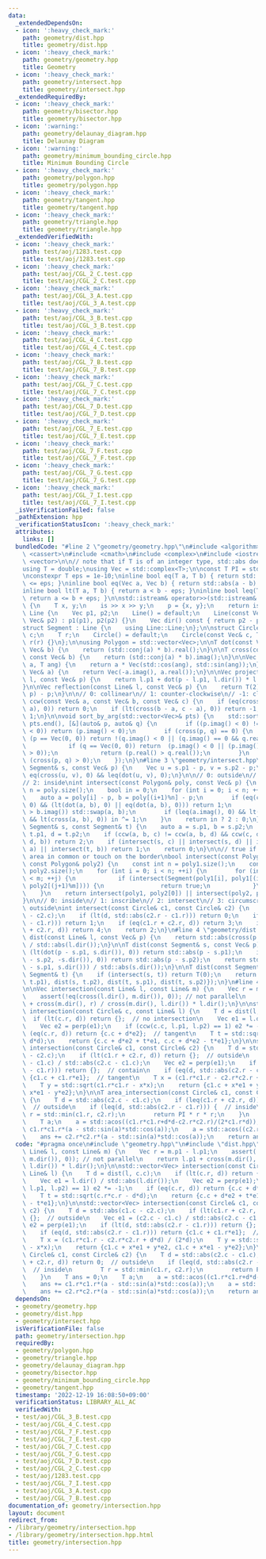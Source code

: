 ```yaml
---
data:
  _extendedDependsOn:
  - icon: ':heavy_check_mark:'
    path: geometry/dist.hpp
    title: geometry/dist.hpp
  - icon: ':heavy_check_mark:'
    path: geometry/geometry.hpp
    title: Geometry
  - icon: ':heavy_check_mark:'
    path: geometry/intersect.hpp
    title: geometry/intersect.hpp
  _extendedRequiredBy:
  - icon: ':heavy_check_mark:'
    path: geometry/bisector.hpp
    title: geometry/bisector.hpp
  - icon: ':warning:'
    path: geometry/delaunay_diagram.hpp
    title: Delaunay Diagram
  - icon: ':warning:'
    path: geometry/minimum_bounding_circle.hpp
    title: Minimum Bounding Circle
  - icon: ':heavy_check_mark:'
    path: geometry/polygon.hpp
    title: geometry/polygon.hpp
  - icon: ':heavy_check_mark:'
    path: geometry/tangent.hpp
    title: geometry/tangent.hpp
  - icon: ':heavy_check_mark:'
    path: geometry/triangle.hpp
    title: geometry/triangle.hpp
  _extendedVerifiedWith:
  - icon: ':heavy_check_mark:'
    path: test/aoj/1283.test.cpp
    title: test/aoj/1283.test.cpp
  - icon: ':heavy_check_mark:'
    path: test/aoj/CGL_2_C.test.cpp
    title: test/aoj/CGL_2_C.test.cpp
  - icon: ':heavy_check_mark:'
    path: test/aoj/CGL_3_A.test.cpp
    title: test/aoj/CGL_3_A.test.cpp
  - icon: ':heavy_check_mark:'
    path: test/aoj/CGL_3_B.test.cpp
    title: test/aoj/CGL_3_B.test.cpp
  - icon: ':heavy_check_mark:'
    path: test/aoj/CGL_4_C.test.cpp
    title: test/aoj/CGL_4_C.test.cpp
  - icon: ':heavy_check_mark:'
    path: test/aoj/CGL_7_B.test.cpp
    title: test/aoj/CGL_7_B.test.cpp
  - icon: ':heavy_check_mark:'
    path: test/aoj/CGL_7_C.test.cpp
    title: test/aoj/CGL_7_C.test.cpp
  - icon: ':heavy_check_mark:'
    path: test/aoj/CGL_7_D.test.cpp
    title: test/aoj/CGL_7_D.test.cpp
  - icon: ':heavy_check_mark:'
    path: test/aoj/CGL_7_E.test.cpp
    title: test/aoj/CGL_7_E.test.cpp
  - icon: ':heavy_check_mark:'
    path: test/aoj/CGL_7_F.test.cpp
    title: test/aoj/CGL_7_F.test.cpp
  - icon: ':heavy_check_mark:'
    path: test/aoj/CGL_7_G.test.cpp
    title: test/aoj/CGL_7_G.test.cpp
  - icon: ':heavy_check_mark:'
    path: test/aoj/CGL_7_I.test.cpp
    title: test/aoj/CGL_7_I.test.cpp
  _isVerificationFailed: false
  _pathExtension: hpp
  _verificationStatusIcon: ':heavy_check_mark:'
  attributes:
    links: []
  bundledCode: "#line 2 \"geometry/geometry.hpp\"\n#include <algorithm>\n#include\
    \ <cassert>\n#include <cmath>\n#include <complex>\n#include <iostream>\n#include\
    \ <vector>\n\n// note that if T is of an integer type, std::abs does not work\n\
    using T = double;\nusing Vec = std::complex<T>;\n\nconst T PI = std::acos(-1);\n\
    \nconstexpr T eps = 1e-10;\ninline bool eq(T a, T b) { return std::abs(a - b)\
    \ <= eps; }\ninline bool eq(Vec a, Vec b) { return std::abs(a - b) <= eps; }\n\
    inline bool lt(T a, T b) { return a < b - eps; }\ninline bool leq(T a, T b) {\
    \ return a <= b + eps; }\n\nstd::istream& operator>>(std::istream& is, Vec& p)\
    \ {\n    T x, y;\n    is >> x >> y;\n    p = {x, y};\n    return is;\n}\n\nstruct\
    \ Line {\n    Vec p1, p2;\n    Line() = default;\n    Line(const Vec& p1, const\
    \ Vec& p2) : p1(p1), p2(p2) {}\n    Vec dir() const { return p2 - p1; }\n};\n\n\
    struct Segment : Line {\n    using Line::Line;\n};\n\nstruct Circle {\n    Vec\
    \ c;\n    T r;\n    Circle() = default;\n    Circle(const Vec& c, T r) : c(c),\
    \ r(r) {}\n};\n\nusing Polygon = std::vector<Vec>;\n\nT dot(const Vec& a, const\
    \ Vec& b) {\n    return (std::conj(a) * b).real();\n}\n\nT cross(const Vec& a,\
    \ const Vec& b) {\n    return (std::conj(a) * b).imag();\n}\n\nVec rot(const Vec&\
    \ a, T ang) {\n    return a * Vec(std::cos(ang), std::sin(ang));\n}\n\nVec perp(const\
    \ Vec& a) {\n    return Vec(-a.imag(), a.real());\n}\n\nVec projection(const Line&\
    \ l, const Vec& p) {\n    return l.p1 + dot(p - l.p1, l.dir()) * l.dir() / std::norm(l.dir());\n\
    }\n\nVec reflection(const Line& l, const Vec& p) {\n    return T(2) * projection(l,\
    \ p) - p;\n}\n\n// 0: collinear\n// 1: counter-clockwise\n// -1: clockwise\nint\
    \ ccw(const Vec& a, const Vec& b, const Vec& c) {\n    if (eq(cross(b - a, c -\
    \ a), 0)) return 0;\n    if (lt(cross(b - a, c - a), 0)) return -1;\n    return\
    \ 1;\n}\n\nvoid sort_by_arg(std::vector<Vec>& pts) {\n    std::sort(pts.begin(),\
    \ pts.end(), [&](auto& p, auto& q) {\n        if ((p.imag() < 0) != (q.imag()\
    \ < 0)) return (p.imag() < 0);\n        if (cross(p, q) == 0) {\n            if\
    \ (p == Vec(0, 0)) return !(q.imag() < 0 || (q.imag() == 0 && q.real() > 0));\n\
    \            if (q == Vec(0, 0)) return  (p.imag() < 0 || (p.imag() == 0 && p.real()\
    \ > 0));\n            return (p.real() > q.real());\n        }\n        return\
    \ (cross(p, q) > 0);\n    });\n}\n#line 3 \"geometry/intersect.hpp\"\n\nbool intersect(const\
    \ Segment& s, const Vec& p) {\n    Vec u = s.p1 - p, v = s.p2 - p;\n    return\
    \ eq(cross(u, v), 0) && leq(dot(u, v), 0);\n}\n\n// 0: outside\n// 1: on the border\n\
    // 2: inside\nint intersect(const Polygon& poly, const Vec& p) {\n    const int\
    \ n = poly.size();\n    bool in = 0;\n    for (int i = 0; i < n; ++i) {\n    \
    \    auto a = poly[i] - p, b = poly[(i+1)%n] - p;\n        if (eq(cross(a, b),\
    \ 0) && (lt(dot(a, b), 0) || eq(dot(a, b), 0))) return 1;\n        if (a.imag()\
    \ > b.imag()) std::swap(a, b);\n        if (leq(a.imag(), 0) && lt(0, b.imag())\
    \ && lt(cross(a, b), 0)) in ^= 1;\n    }\n    return in ? 2 : 0;\n}\n\nint intersect(const\
    \ Segment& s, const Segment& t) {\n    auto a = s.p1, b = s.p2;\n    auto c =\
    \ t.p1, d = t.p2;\n    if (ccw(a, b, c) != ccw(a, b, d) && ccw(c, d, a) != ccw(c,\
    \ d, b)) return 2;\n    if (intersect(s, c) || intersect(s, d) || intersect(t,\
    \ a) || intersect(t, b)) return 1;\n    return 0;\n}\n\n// true if they have positive\
    \ area in common or touch on the border\nbool intersect(const Polygon& poly1,\
    \ const Polygon& poly2) {\n    const int n = poly1.size();\n    const int m =\
    \ poly2.size();\n    for (int i = 0; i < n; ++i) {\n        for (int j = 0; j\
    \ < m; ++j) {\n            if (intersect(Segment(poly1[i], poly1[(i+1)%n]), Segment(poly2[j],\
    \ poly2[(j+1)%m]))) {\n                return true;\n            }\n        }\n\
    \    }\n    return intersect(poly1, poly2[0]) || intersect(poly2, poly1[0]);\n\
    }\n\n// 0: inside\n// 1: inscribe\n// 2: intersect\n// 3: circumscribe\n// 4:\
    \ outside\nint intersect(const Circle& c1, const Circle& c2) {\n    T d = std::abs(c1.c\
    \ - c2.c);\n    if (lt(d, std::abs(c2.r - c1.r))) return 0;\n    if (eq(d, std::abs(c2.r\
    \ - c1.r))) return 1;\n    if (eq(c1.r + c2.r, d)) return 3;\n    if (lt(c1.r\
    \ + c2.r, d)) return 4;\n    return 2;\n}\n#line 4 \"geometry/dist.hpp\"\n\nT\
    \ dist(const Line& l, const Vec& p) {\n    return std::abs(cross(p - l.p1, l.dir()))\
    \ / std::abs(l.dir());\n}\n\nT dist(const Segment& s, const Vec& p) {\n    if\
    \ (lt(dot(p - s.p1, s.dir()), 0)) return std::abs(p - s.p1);\n    if (lt(dot(p\
    \ - s.p2, -s.dir()), 0)) return std::abs(p - s.p2);\n    return std::abs(cross(p\
    \ - s.p1, s.dir())) / std::abs(s.dir());\n}\n\nT dist(const Segment& s, const\
    \ Segment& t) {\n    if (intersect(s, t)) return T(0);\n    return std::min({dist(s,\
    \ t.p1), dist(s, t.p2), dist(t, s.p1), dist(t, s.p2)});\n}\n#line 4 \"geometry/intersection.hpp\"\
    \n\nVec intersection(const Line& l, const Line& m) {\n    Vec r = m.p1 - l.p1;\n\
    \    assert(!eq(cross(l.dir(), m.dir()), 0)); // not parallel\n    return l.p1\
    \ + cross(m.dir(), r) / cross(m.dir(), l.dir()) * l.dir();\n}\n\nstd::vector<Vec>\
    \ intersection(const Circle& c, const Line& l) {\n    T d = dist(l, c.c);\n  \
    \  if (lt(c.r, d)) return {};  // no intersection\n    Vec e1 = l.dir() / std::abs(l.dir());\n\
    \    Vec e2 = perp(e1);\n    if (ccw(c.c, l.p1, l.p2) == 1) e2 *= -1;\n    if\
    \ (eq(c.r, d)) return {c.c + d*e2};  // tangent\n    T t = std::sqrt(c.r*c.r -\
    \ d*d);\n    return {c.c + d*e2 + t*e1, c.c + d*e2 - t*e1};\n}\n\nstd::vector<Vec>\
    \ intersection(const Circle& c1, const Circle& c2) {\n    T d = std::abs(c1.c\
    \ - c2.c);\n    if (lt(c1.r + c2.r, d)) return {};  // outside\n    Vec e1 = (c2.c\
    \ - c1.c) / std::abs(c2.c - c1.c);\n    Vec e2 = perp(e1);\n    if (lt(d, std::abs(c2.r\
    \ - c1.r))) return {};  // contain\n    if (eq(d, std::abs(c2.r - c1.r))) return\
    \ {c1.c + c1.r*e1};  // tangent\n    T x = (c1.r*c1.r - c2.r*c2.r + d*d) / (2*d);\n\
    \    T y = std::sqrt(c1.r*c1.r - x*x);\n    return {c1.c + x*e1 + y*e2, c1.c +\
    \ x*e1 - y*e2};\n}\n\nT area_intersection(const Circle& c1, const Circle& c2)\
    \ {\n    T d = std::abs(c2.c - c1.c);\n    if (leq(c1.r + c2.r, d)) return 0;\
    \  // outside\n    if (leq(d, std::abs(c2.r - c1.r))) {  // inside\n        T\
    \ r = std::min(c1.r, c2.r);\n        return PI * r * r;\n    }\n    T ans = 0;\n\
    \    T a;\n    a = std::acos((c1.r*c1.r+d*d-c2.r*c2.r)/(2*c1.r*d));\n    ans +=\
    \ c1.r*c1.r*(a - std::sin(a)*std::cos(a));\n    a = std::acos((c2.r*c2.r+d*d-c1.r*c1.r)/(2*c2.r*d));\n\
    \    ans += c2.r*c2.r*(a - std::sin(a)*std::cos(a));\n    return ans;\n}\n"
  code: "#pragma once\n#include \"geometry.hpp\"\n#include \"dist.hpp\"\n\nVec intersection(const\
    \ Line& l, const Line& m) {\n    Vec r = m.p1 - l.p1;\n    assert(!eq(cross(l.dir(),\
    \ m.dir()), 0)); // not parallel\n    return l.p1 + cross(m.dir(), r) / cross(m.dir(),\
    \ l.dir()) * l.dir();\n}\n\nstd::vector<Vec> intersection(const Circle& c, const\
    \ Line& l) {\n    T d = dist(l, c.c);\n    if (lt(c.r, d)) return {};  // no intersection\n\
    \    Vec e1 = l.dir() / std::abs(l.dir());\n    Vec e2 = perp(e1);\n    if (ccw(c.c,\
    \ l.p1, l.p2) == 1) e2 *= -1;\n    if (eq(c.r, d)) return {c.c + d*e2};  // tangent\n\
    \    T t = std::sqrt(c.r*c.r - d*d);\n    return {c.c + d*e2 + t*e1, c.c + d*e2\
    \ - t*e1};\n}\n\nstd::vector<Vec> intersection(const Circle& c1, const Circle&\
    \ c2) {\n    T d = std::abs(c1.c - c2.c);\n    if (lt(c1.r + c2.r, d)) return\
    \ {};  // outside\n    Vec e1 = (c2.c - c1.c) / std::abs(c2.c - c1.c);\n    Vec\
    \ e2 = perp(e1);\n    if (lt(d, std::abs(c2.r - c1.r))) return {};  // contain\n\
    \    if (eq(d, std::abs(c2.r - c1.r))) return {c1.c + c1.r*e1};  // tangent\n\
    \    T x = (c1.r*c1.r - c2.r*c2.r + d*d) / (2*d);\n    T y = std::sqrt(c1.r*c1.r\
    \ - x*x);\n    return {c1.c + x*e1 + y*e2, c1.c + x*e1 - y*e2};\n}\n\nT area_intersection(const\
    \ Circle& c1, const Circle& c2) {\n    T d = std::abs(c2.c - c1.c);\n    if (leq(c1.r\
    \ + c2.r, d)) return 0;  // outside\n    if (leq(d, std::abs(c2.r - c1.r))) {\
    \  // inside\n        T r = std::min(c1.r, c2.r);\n        return PI * r * r;\n\
    \    }\n    T ans = 0;\n    T a;\n    a = std::acos((c1.r*c1.r+d*d-c2.r*c2.r)/(2*c1.r*d));\n\
    \    ans += c1.r*c1.r*(a - std::sin(a)*std::cos(a));\n    a = std::acos((c2.r*c2.r+d*d-c1.r*c1.r)/(2*c2.r*d));\n\
    \    ans += c2.r*c2.r*(a - std::sin(a)*std::cos(a));\n    return ans;\n}\n"
  dependsOn:
  - geometry/geometry.hpp
  - geometry/dist.hpp
  - geometry/intersect.hpp
  isVerificationFile: false
  path: geometry/intersection.hpp
  requiredBy:
  - geometry/polygon.hpp
  - geometry/triangle.hpp
  - geometry/delaunay_diagram.hpp
  - geometry/bisector.hpp
  - geometry/minimum_bounding_circle.hpp
  - geometry/tangent.hpp
  timestamp: '2022-12-19 16:08:50+09:00'
  verificationStatus: LIBRARY_ALL_AC
  verifiedWith:
  - test/aoj/CGL_3_B.test.cpp
  - test/aoj/CGL_4_C.test.cpp
  - test/aoj/CGL_7_F.test.cpp
  - test/aoj/CGL_7_E.test.cpp
  - test/aoj/CGL_7_C.test.cpp
  - test/aoj/CGL_7_G.test.cpp
  - test/aoj/CGL_7_D.test.cpp
  - test/aoj/CGL_2_C.test.cpp
  - test/aoj/1283.test.cpp
  - test/aoj/CGL_7_I.test.cpp
  - test/aoj/CGL_3_A.test.cpp
  - test/aoj/CGL_7_B.test.cpp
documentation_of: geometry/intersection.hpp
layout: document
redirect_from:
- /library/geometry/intersection.hpp
- /library/geometry/intersection.hpp.html
title: geometry/intersection.hpp
---
```

